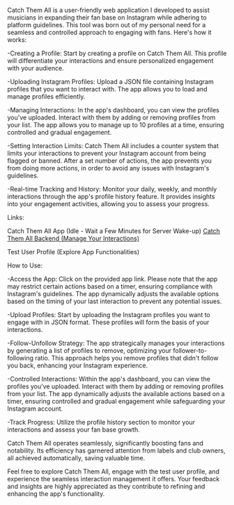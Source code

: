 Catch Them All is a user-friendly web application I developed to assist musicians in expanding their fan base on Instagram while adhering to platform guidelines. This tool was born out of my personal need for a seamless and controlled approach to engaging with fans. Here's how it works:

-Creating a Profile:
Start by creating a profile on Catch Them All. This profile will differentiate your interactions and ensure personalized engagement with your audience.

-Uploading Instagram Profiles:
Upload a JSON file containing Instagram profiles that you want to interact with. The app allows you to load and manage profiles efficiently.

-Managing Interactions:
In the app's dashboard, you can view the profiles you've uploaded. Interact with them by adding or removing profiles from your list. The app allows you to manage up to 10 profiles at a time, ensuring controlled and gradual engagement.

-Setting Interaction Limits:
Catch Them All includes a counter system that limits your interactions to prevent your Instagram account from being flagged or banned. After a set number of actions, the app prevents you from doing more actions, in order to avoid any issues with Instagram's guidelines.

-Real-time Tracking and History:
Monitor your daily, weekly, and monthly interactions through the app's profile history feature. It provides insights into your engagement activities, allowing you to assess your progress.

Links:

Catch Them All App (Idle - Wait a Few Minutes for Server Wake-up)
[
Catch Them All Backend (Manage Your Interactions)](https://github.com/feel-ma/CatchThemAllServer)

Test User Profile (Explore App Functionalities)

How to Use:

-Access the App: Click on the provided app link. Please note that the app may restrict certain actions based on a timer, ensuring compliance with Instagram's guidelines. The app dynamically adjusts the available options based on the timing of your last interaction to prevent any potential issues.

-Upload Profiles: Start by uploading the Instagram profiles you want to engage with in JSON format. These profiles will form the basis of your interactions.

-Follow-Unfollow Strategy: The app strategically manages your interactions by generating a list of profiles to remove, optimizing your follower-to-following ratio. This approach helps you remove profiles that didn't follow you back, enhancing your Instagram experience.

-Controlled Interactions: Within the app's dashboard, you can view the profiles you've uploaded. Interact with them by adding or removing profiles from your list. The app dynamically adjusts the available actions based on a timer, ensuring controlled and gradual engagement while safeguarding your Instagram account.

-Track Progress: Utilize the profile history section to monitor your interactions and assess your fan base growth.

Catch Them All operates seamlessly, significantly boosting fans and notability. Its efficiency has garnered attention from labels and club owners, all achieved automatically, saving valuable time.

Feel free to explore Catch Them All, engage with the test user profile, and experience the seamless interaction management it offers. Your feedback and insights are highly appreciated as they contribute to refining and enhancing the app's functionality.
